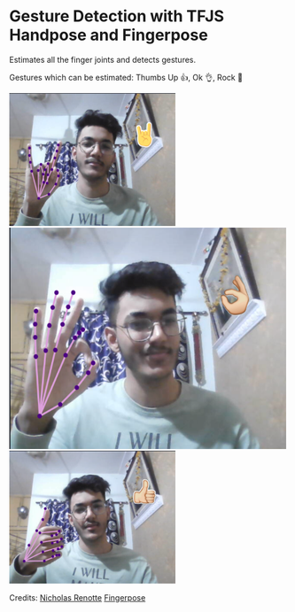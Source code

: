 # Gesture Detection with TFJS Handpose and Fingerpose

Estimates all the finger joints and detects gestures.

Gestures which can be estimated: Thumbs Up 👍, Ok 👌, Rock 🤘

<img src="src/assets/images/rock.png" alt="Rock" style="height: 240px; width:300px;"/>

<img src="src/assets/images/super.png" alt="Super" style="height: 400px; width:500px;"/>

<img src="src/assets/images/thumbs_up.png" alt="Thumbs Up" style="height: 240px; width:300px;"/>


Credits: [Nicholas Renotte](https://www.youtube.com/watch?v=f7uBsb-0sGQ&list=PLgNJO2hghbmhqne2KldbiWfzMGJSB6mQK&index=3)
[Fingerpose](https://openbase.com/js/fingerpose/documentation)
